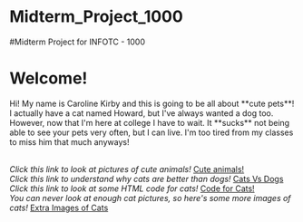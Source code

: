 # Midterm_Project_1000
#Midterm Project for INFOTC - 1000

<h1>Welcome!</h1>

<p1>
Hi! My name is Caroline Kirby and this is going to be all about **cute pets**! I actually have a cat named Howard, but I've always wanted a dog too. However, now that I'm here at college I have to wait. It **sucks** not being able to see your pets very often, but I can live. I'm too tired from my classes to miss him that much anyways! 
</p1><br><br>

*Click this link to look at pictures of cute animals!* [Cute animals!](cute_animals.md)<br>
*Click this link to understand why cats are better than dogs!* [Cats Vs Dogs](cats_vs_dogs.md)<br>
*Click this link to look at some HTML code for cats!* [Code for Cats!](code_for_cats.md)<br>
*You can never look at enough cat pictures, so here's some more images of cats!* [Extra Images of Cats](more_images_of_cats.md)
